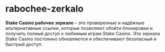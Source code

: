 # rabochee-zerkalo
**Stake Casino рабочее зеркало** – это проверенные и надёжные альтернативные ссылки, которые позволяют обойти блокировки и получить полный доступ к любимым играм Stake Casino. Эти зеркала Stake Casino постоянно обновляются и обеспечивают безопасный и быстрый доступ.
